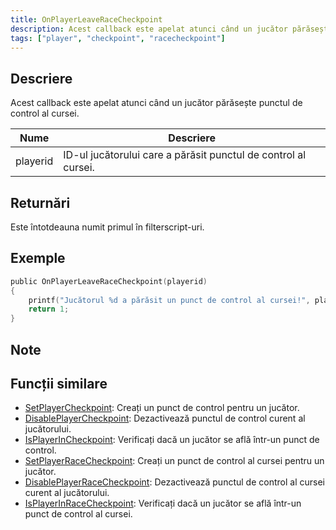 ```yaml
---
title: OnPlayerLeaveRaceCheckpoint
description: Acest callback este apelat atunci când un jucător părăsește punctul de control al cursei.
tags: ["player", "checkpoint", "racecheckpoint"]
---
```


## Descriere

Acest callback este apelat atunci când un jucător părăsește punctul de control al cursei.

| Nume     | Descriere                                                      |
| -------- | -------------------------------------------------------------- |
| playerid | ID-ul jucătorului care a părăsit punctul de control al cursei. |

## Returnări

Este întotdeauna numit primul în filterscript-uri.

## Exemple

```c
public OnPlayerLeaveRaceCheckpoint(playerid)
{
    printf("Jucătorul %d a părăsit un punct de control al cursei!", playerid);
    return 1;
}
```

## Note

<TipNPCCallbacks />

## Funcții similare

- [SetPlayerCheckpoint](../functions/SetPlayerCheckpoint): Creați un punct de control pentru un jucător.
- [DisablePlayerCheckpoint](../functions/DisablePlayerCheckpoint): Dezactivează punctul de control curent al jucătorului.
- [IsPlayerInCheckpoint](../functions/IsPlayerInCheckpoint): Verificați dacă un jucător se află într-un punct de control.
- [SetPlayerRaceCheckpoint](../functions/SetPlayerRaceCheckpoint): Creați un punct de control al cursei pentru un jucător.
- [DisablePlayerRaceCheckpoint](../functions/DisablePlayerRaceCheckpoint): Dezactivează punctul de control al cursei curent al jucătorului.
- [IsPlayerInRaceCheckpoint](../functions/IsPlayerInRaceCheckpoint): Verificați dacă un jucător se află într-un punct de control al cursei.
